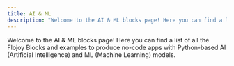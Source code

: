 ```yaml
---
title: AI & ML
description: "Welcome to the AI & ML blocks page! Here you can find a list of all the Flojoy Blocks and examples to produce no-code apps with Python-based AI (Artificial Intelligence) and ML (Machine Learning) models."
---
```


Welcome to the AI & ML blocks page! Here you can find a list of all the Flojoy
Blocks and examples to produce no-code apps with Python-based AI
(Artificial Intelligence) and ML (Machine Learning) models.

